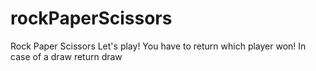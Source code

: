 # rockPaperScissors
Rock Paper Scissors Let's play! You have to return which player won! In case of a draw return draw
